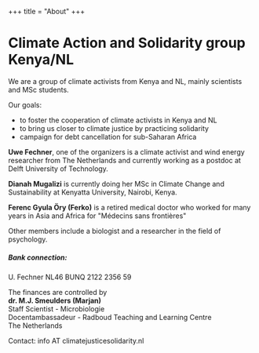 +++
title = "About"
+++

# Climate Action and Solidarity group Kenya/NL
We are a group of climate activists from Kenya and NL, mainly scientists and MSc students.

Our goals:
-  to foster the cooperation of climate activists in Kenya and NL
-  to bring us closer to climate justice by practicing solidarity
-  campaign for debt cancellation for sub-Saharan Africa

**Uwe Fechner**, one of the organizers is a climate activist and wind energy researcher from The Netherlands and currently working as a postdoc at Delft University of Technology.

**Dianah Mugalizi** is currently doing her MSc in Climate Change and Sustainability at Kenyatta University, Nairobi, Kenya.

**Ferenc Gyula Öry (Ferko)** is a retired medical doctor who worked for many years in Asia and Africa for "Médecins sans frontières"

Other members include a biologist and a researcher in the field of psychology.

##### Bank connection:
U. Fechner
NL46 BUNQ 2122 2356 59

The finances are controlled by\
**dr. M.J. Smeulders (Marjan)**  
Staff Scientist - Microbiologie\
Docentambassadeur - Radboud Teaching and Learning Centre\
The Netherlands

Contact: info AT climatejusticesolidarity.nl